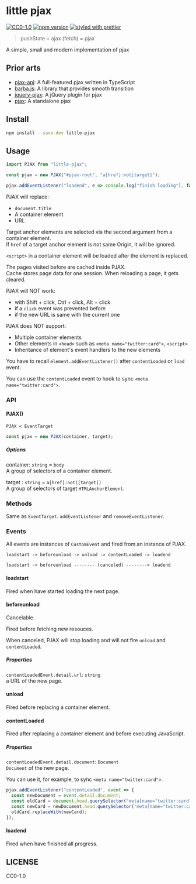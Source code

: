 # little pjax

[![CC0-1.0](https://img.shields.io/badge/license-CC0-green.svg?style=flat-square)](http://creativecommons.org/publicdomain/zero/1.0/)
[![npm version](https://img.shields.io/npm/v/little-pjax.svg?style=flat-square)](https://www.npmjs.com/package/little-pjax)
[![styled with prettier](https://img.shields.io/badge/styled_with-prettier-ff69b4.svg?style=flat-square)](https://github.com/prettier/prettier)

> pushState + ajax (fetch) = pjax

A simple, small and modern implementation of pjax

## Prior arts

* [pjax-api](https://www.npmjs.com/package/pjax-api): A full-featured pjax written in TypeScript
* [barba.js](https://www.npmjs.com/package/barba.js): A library that provides smooth transition
* [jquery-pjax](https://www.npmjs.com/package/jquery-pjax): A jQuery plugin for pjax
* [pjax](https://www.npmjs.com/package/pjax): A standalone pjax

## Install

```bash
npm install --save-dev little-pjax
```

## Usage

```js
import PJAX from "little-pjax";

const pjax = new PJAX("#pjax-root", "a[href]:not[target]");

pjax.addEventListener("loadend", e => console.log("finish loading"), false);
```

PJAX will replace:

* `document.title`
* A container element
* URL

Target anchor elements are selected via the second argument from a container element.\
If `href` of a target anchor element is not same Origin, it will be ignored.

`<script>` in a container element will be loaded after the element is replaced.

The pages visited before are cached inside PJAX.\
Cache stores page data for one session. When reloading a page, it gets cleared.

PJAX will NOT work:

* with Shift + click, Ctrl + click, Alt + click
* if a `click` event was prevented before
* if the new URL is same with the current one

PJAX does NOT support:

* Multiple container elements
* Other elements in `<head>` such as `<meta name="twitter:card">`, `<script>`
* Inheritance of element's event handlers to the new elements

You have to recall `element.addEventListener()` after `contentLoaded` or `load` event.

You can use the `contentLoaded` event to hook to sync `<meta name="twitter:card">`.

### API

#### PJAX()

`PJAX < EventTarget`

```js
const pjax = new PJAX(container, target);
```

##### Options

container: `string` = `body`\
A group of selectors of a container element.

target : `string` = `a[href]:not([target])`\
A group of selectors of target `HTMLAnchorElement`.

### Methods

Same as `EventTarget`. `addEventListener` and `removeEventListener`.

### Events

All events are instances of `CustomEvent` and fired from an instance of PJAX.

```
loadstart -> beforeunload -> unload -> contentLoaded -> loadend

loadstart -> beforeunload -------- (canceled) --------> loadend
```

#### loadstart

Fired when have started loading the next page.

#### beforeunload

Cancelable.

Fired before fetching new resouces.

When canceled, PJAX will stop loading and will not fire `unload` and `contentLoaded`.

##### Properties

`contentLoadedEvent.detail.url`: `string`\
a URL of the new page.

#### unload

Fired before replacing a container element.

#### contentLoaded

Fired after replacing a container element and before executing JavaScript.

##### Properties

`contentLoadedEvent.detail.document`: `Document`\
`Document` of the new page.

You can use it, for example, to sync `<meta name="twitter:card">`.

```js
pjax.addEventListener("contentLoaded", event => {
  const newDocument = event.detail.document;
  const oldCard = document.head.querySelector('meta[name="twitter:card"]');
  const newCard = newDocument.head.querySelector('meta[name="twitter:card"]');
  oldCard.replaceWith(newCard);
});
```

#### loadend

Fired when have finished all progress.

## LICENSE

CC0-1.0

